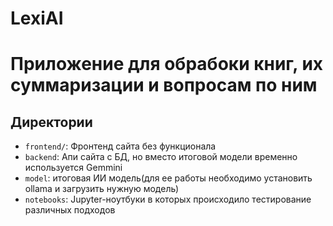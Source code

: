# LexiAI
# Приложение для обрабоки книг, их суммаризации и вопросам по ним


## Директории
- `frontend/`: Фронтенд сайта без функционала
- `backend`: Апи сайта с БД, но вместо итоговой модели временно используется Gemmini
- `model`: итоговая ИИ модель(для ее работы необходимо установить ollama и загрузить нужную модель)
- `notebooks`: Jupyter-ноутбуки в которых происходило тестирование различных подходов